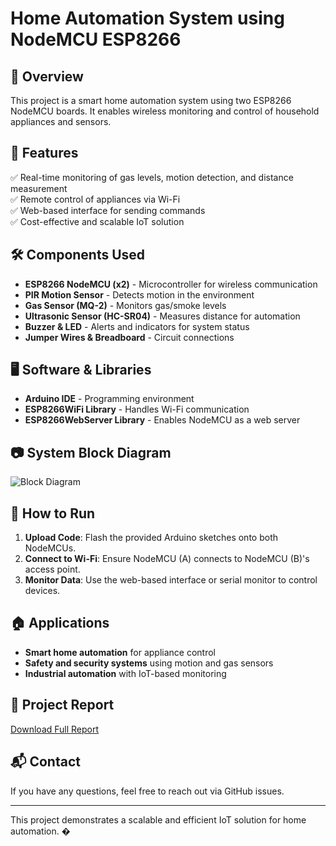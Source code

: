 # Home Automation System using NodeMCU ESP8266

## 📖 Overview
This project is a smart home automation system using two ESP8266 NodeMCU boards. It enables wireless monitoring and control of household appliances and sensors.

## 🔧 Features
✅ Real-time monitoring of gas levels, motion detection, and distance measurement  
✅ Remote control of appliances via Wi-Fi  
✅ Web-based interface for sending commands  
✅ Cost-effective and scalable IoT solution  

## 🛠️ Components Used
- **ESP8266 NodeMCU (x2)** - Microcontroller for wireless communication
- **PIR Motion Sensor** - Detects motion in the environment
- **Gas Sensor (MQ-2)** - Monitors gas/smoke levels
- **Ultrasonic Sensor (HC-SR04)** - Measures distance for automation
- **Buzzer & LED** - Alerts and indicators for system status
- **Jumper Wires & Breadboard** - Circuit connections

## 🖥️ Software & Libraries
- **Arduino IDE** - Programming environment
- **ESP8266WiFi Library** - Handles Wi-Fi communication
- **ESP8266WebServer Library** - Enables NodeMCU as a web server

## 📷 System Block Diagram
![Block Diagram](diagrams/block_diagram.png)

## 🚀 How to Run
1. **Upload Code**: Flash the provided Arduino sketches onto both NodeMCUs.
2. **Connect to Wi-Fi**: Ensure NodeMCU (A) connects to NodeMCU (B)'s access point.
3. **Monitor Data**: Use the web-based interface or serial monitor to control devices.

## 🏠 Applications
- **Smart home automation** for appliance control
- **Safety and security systems** using motion and gas sensors
- **Industrial automation** with IoT-based monitoring

## 📄 Project Report
[Download Full Report](reports/Mini_project_reportfinal.pdf)

## 📬 Contact
If you have any questions, feel free to reach out via GitHub issues.

---
This project demonstrates a scalable and efficient IoT solution for home automation. �
